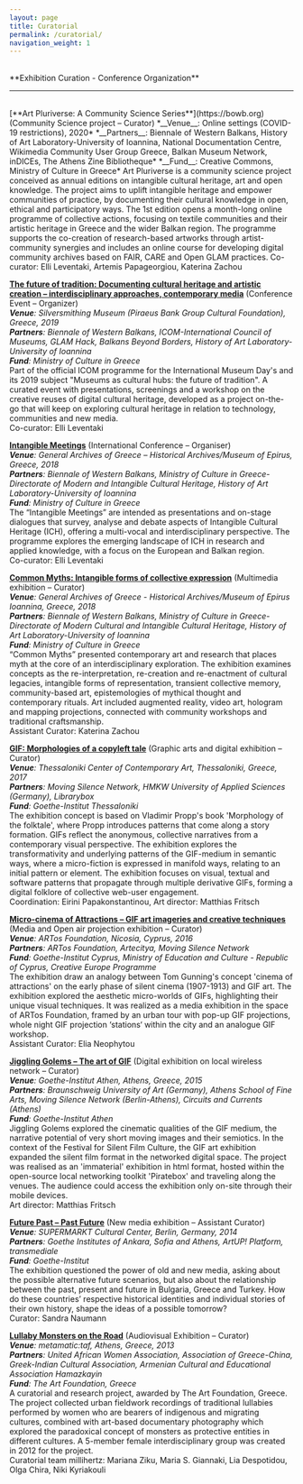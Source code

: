 ```yaml
---
layout: page
title: Curatorial
permalink: /curatorial/
navigation_weight: 1
---
```

<br/>
**Exhibition Curation - Conference Organization**

---  
<br/>
[**Art Pluriverse: A Community Science Series**](https://bowb.org) (Community Science project – Curator)  
*__Venue__: Online settings (COVID-19 restrictions), 2020*  
*__Partners__: Biennale of Western Balkans, History of Art Laboratory-University of Ioannina, National Documentation Centre, Wikimedia Community User Group Greece, Balkan Museum Network, inDICEs, The Athens Zine Bibliotheque*  
*__Fund__: Creative Commons, Ministry of Culture in Greece*  
Art Pluriverse is a community science project conceived as annual editions on intangible cultural heritage, art and open knowledge. The project aims to uplift intangible heritage and empower communities of practice, by documenting their cultural knowledge in open, ethical and participatory ways. The 1st edition opens a month-long online programme of collective actions, focusing on textile communities and their artistic heritage in Greece and the wider Balkan region. The programme supports the co-creation of research-based artworks through artist-community synergies and includes an online course for developing digital community archives based on FAIR, CARE and Open GLAM practices. 
Co-curator: Elli Leventaki, Artemis Papageorgiou, Katerina Zachou

[**The future of tradition: Documenting cultural heritage and artistic creation – interdisciplinary approaches, contemporary media**](https://bowb.org/icombowb-2019-en) (Conference Event – Organizer)  
*__Venue__: Silversmithing Museum (Piraeus Bank Group Cultural Foundation), Greece, 2019*  
*__Partners__: Biennale of Western Balkans, ICOM-International Council of Museums, GLAM Hack, Balkans Beyond Borders, History of Art Laboratory-University of Ioannina*  
*__Fund__: Ministry of Culture in Greece*  
Part of the official ICOM programme for the International Museum Day's and its 2019 subject "Museums as cultural hubs: the future of tradition". A curated event with presentations, screenings and a workshop on the creative reuses of digital cultural heritage, developed as a project on-the-go that will keep on exploring cultural heritage in relation to technology, communities and new media.  
Co-curator: Elli Leventaki

[**Intangible Meetings**](https://bowb.org/?p=6054) (International Conference – Organiser)  
*__Venue__: General Archives of Greece – Historical Archives/Museum of Epirus, Greece, 2018*  
*__Partners__: Biennale of Western Balkans, Ministry of Culture in Greece-Directorate of Modern and Intangible Cultural Heritage, History of Art Laboratory-University of Ioannina*  
*__Fund__: Ministry of Culture in Greece*  
The “Intangible Meetings” are intended as presentations and on-stage dialogues that survey, analyse and debate aspects of Intangible Cultural Heritage (ICH), offering a multi-vocal and interdisciplinary perspective. The programme explores the emerging landscape of ICH in research and applied knowledge, with a focus on the European and Balkan region.  
Co-curator: Elli Leventaki

[**Common Myths: Intangible forms of collective expression**](https://bowb.org/?p=5990) (Multimedia exhibition – Curator)  
*__Venue__: General Archives of Greece - Historical Archives/Museum of Epirus Ioannina, Greece, 2018*  
*__Partners__: Biennale of Western Balkans, Ministry of Culture in Greece-Directorate of Modern Cultural and Intangible Cultural Heritage, History of Art Laboratory-University of Ioannina*  
*__Fund__: Ministry of Culture in Greece*   
“Common Myths” presented contemporary art and research that places myth at the core of an interdisciplinary exploration. The exhibition examines concepts as the re-interpretation, re-creation and re-enactment of cultural legacies, intangible forms of representation, transient collective memory, community-based art, epistemologies of mythical thought and contemporary rituals. Art included augmented reality, video art, hologram and mapping projections, connected with community workshops and traditional craftsmanship.  
Assistant Curator: Katerina Zachou

[**GIF: Morphologies of a copyleft tale**](https://www.cact.gr/en/news/movingsilence) (Graphic arts and digital exhibition – Curator)  
*__Venue__: Thessaloniki Center of Contemporary Art, Thessaloniki, Greece, 2017*  
*__Partners__: Moving Silence Network, HMKW University of Applied Sciences (Germany), Librarybox*  
*__Fund__: Goethe-Institut Thessaloniki*   
The exhibition concept is based on Vladimir Propp's book 'Morphology of the folktale', where Propp introduces patterns that come along a story formation. GIFs reflect the anonymous, collective narratives from a contemporary visual perspective. The exhibition explores the transformativity and underlying patterns of the GIF-medium in semantic ways, where a micro-fiction is expressed in manifold ways, relating to an initial pattern or element. The exhibition focuses on visual, textual and software patterns that propagate through multiple derivative GIFs, forming a digital folklore of collective web-user engagement.  
Coordination: Eirini Papakonstantinou, Art director: Matthias Fritsch

[**Micro-cinema of Attractions – GIF art imageries and creative techniques**](https://artosfoundation.org/?project=con-temporary-urbanity) (Media and Open air projection exhibition – Curator)  
*__Venue__: ARTos Foundation, Nicosia, Cyprus, 2016*  
*__Partners__: ARTos Foundation, Artecitya, Moving Silence Network*  
*__Fund__: Goethe-Institut Cyprus, Ministry of Education and Culture - Republic of Cyprus, Creative Europe Programme*  
The exhibition draw an analogy between Tom Gunning's concept 'cinema of attractions' on the early phase of silent cinema (1907-1913) and GIF art. The exhibition explored the aesthetic micro-worlds of GIFs, highlighting their unique visual techniques. It was realized as a media exhibition in the space of ARTos Foundation, framed by an urban tour with pop-up GIF projections, whole night GIF projection ‘stations‘ within the city and an analogue GIF workshop.  
Assistant Curator: Elia Neophytou

[**Jiggling Golems – The art of GIF**](http://technoviking.tv/movingsilence.net/archiv/2015-athen/jiggling_golems-exhibition.html) (Digital exhibition on local wireless network – Curator)  
*__Venue__: Goethe-Institut Athen, Athens, Greece, 2015*  
*__Partners__: Braunschweig University of Art (Germany), Athens School of Fine Arts, Moving Silence Network (Berlin-Athens), Circuits and Currents (Athens)*  
*__Fund__: Goethe-Institut Athen*  
Jiggling Golems explored the cinematic qualities of the GIF medium, the narrative potential of very short moving images and their semiotics. In the context of the Festival for Silent Film Culture, the GIF art exhibition expanded the silent film format in the networked digital space. The project was realised as an 'immaterial' exhibition in html format, hosted within the open-source local networking toolkit 'Piratebox' and traveling along the venues. The audience could access the exhibition only on-site through their mobile devices.  
Art director: Matthias Fritsch

[**Future Past – Past Future**](https://transmediale.de/content/partner-exhibition-future-past-past-future) (New media exhibition – Assistant Curator)  
*__Venue__: SUPERMARKT Cultural Center, Berlin, Germany, 2014*  
*__Partners__: Goethe Institutes of Ankara, Sofia and Athens, ArtUP! Platform, transmediale*  
*__Fund__: Goethe-Institut*  
The exhibition questioned the power of old and new media, asking about the possible alternative future scenarios, but also about the relationship between the past, present and future in Bulgaria, Greece and Turkey. How do these countries’ respective historical identities and individual stories of their own history, shape the ideas of a possible tomorrow?  
Curator: Sandra Naumann

[**Lullaby Monsters on the Road**](http://theartfoundation.metamatic.gr/GR/Event/919/Lullaby_Monsters_on_the_Road/) (Audiovisual Exhibition – Curator)  
*__Venue__: metamatic:taf, Athens, Greece, 2013*  
*__Partners__: United African Women Association, Association of Greece-China, Greek-Indian Cultural Association, Armenian Cultural and Educational Association Hamazkayin*  
*__Fund__: The Art Foundation, Greece*  
A curatorial and research project, awarded by The Art Foundation, Greece. The project collected urban fieldwork recordings of traditional lullabies performed by women who are bearers of indigenous and migrating cultures, combined with art-based documentary photography which explored the paradoxical concept of monsters as protective entities in different cultures. A 5-member female interdisciplinary group was created in 2012 for the project.  
Curatorial team millihertz: Mariana Ziku, Maria S. Giannaki, Lia Despotidou, Olga Chira, Niki Kyriakouli
 
